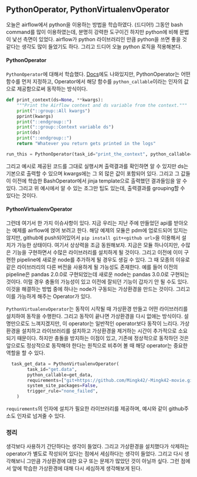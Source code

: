 ## PythonOperator, PythonVirtualenvOperator

오늘은 airflow에서 python을 이용하는 방법을 학습하였다. (드디어!) 그동안 bash command를 많이 이용하였는데, 분명히 강력한 도구이긴 하지만 python에 비해 문법이 낯선 측면이 있었다. airflow가 python 라이브러리인 만큼 python을 쓰면 좋을 것 같다는 생각도 많이 들었기도 하다. 그리고 드디어 오늘 python 로직을 적용해본다.

#### PythonOperator

`PythonOperator`에 대해서 학습했다. [Docs](https://airflow.apache.org/docs/apache-airflow/stable/howto/operator/python.html)에도 나와있지만, PythonOperator는 어떤 함수를 먼저 지정하고, Operator에서 해당 함수를 `python_callable`이라는 인자의 값으로 제공함으로써 동작하는 방식이다.
```python
def print_context(ds=None, **kwargs):
    """Print the Airflow context and ds variable from the context."""
    print("::group::All kwargs")
    pprint(kwargs)
    print("::endgroup::")
    print("::group::Context variable ds")
    print(ds)
    print("::endgroup::")
    return "Whatever you return gets printed in the logs"

run_this = PythonOperator(task_id="print_the_context", python_callable=print_context)
```
그리고 예시로 제공된 코드를 그대로 실행시켜 출력결과를 확인하면 알 수 있지만 ds는 기본으로 출력할 수 있으며 kwargs에는 그 외 많은 값이 포함되어 있다. 그리고 그 값들이 이전에 학습한 BashOperator에서 jinja template으로 출력했던 결과들임을 알 수 있다. 그리고 위 예시에서 알 수 있는 조그만 팁도 있는데, 출력결과를 grouping할 수 있다는 것이다.

#### PythonVirtualenvOperator

그런데 여기서 한 가지 이슈사항이 있다. 지금 우리는 지난 주에 만들었던 api를 받아오는 예제를 airflow에 얹어 보려고 한다. 해당 예제의 모듈은 pdm에 업로드되어 있지는 않지만, github에 push되어있어서 `pip install git+<github url>`을 이용해서 설치가 가능한 상태이다. 여기서 상상력을 조금 동원해보자. 지금은 모듈 하나이지만, 수많은 기능을 구현하면서 수많은 라이브러리를 설치하게 될 것이다. 그리고 이전에 이미 구현한 pipeline에 새로운 node를 추가하게 될 경우도 생길 수 있다. 그 때 모종의 이유로 같은 라이브러리의 다른 버전을 사용하게 될 가능성도 존재한다. 예를 들어 이전의 pipeline은 pandas 2.0.0로 구현되었는데 새로운 node는 pandas 3.0.0로 구현되는 것이다. 이럴 경우 충돌의 가능성이 있고 이전에 잘되던 기능이 갑자기 안 될 수도 있다. 이것을 해결하는 방법 중에 하나는 node가 구동되는 가상환경을 만드는 것이다. 그리고 이를 가능하게 해주는 Operator가 있다.

`PythonVirtualenvOperator`는 동작이 시작될 때 가상환경 만들고 어떤 라이브러리를 설치하여 동작을 수행한다. 그리고 동작이 끝나면 가상환경을 다시 없애는 방식이다. 설명만으로도 느껴지겠지만, 이 operator는 일반적인 operator보다 동작이 느리다. 가상환경을 설치하고 라이브러리를 설치하고 가상환경을 제거하는 시간이 추가적으로 소요되기 때문이다. 하지만 충돌을 방지하는 이점이 있고, 기존에 정상적으로 동작하던 것은 앞으로도 정상적으로 동작해야 한다는 원칙으로 비추어 볼 때 해당 operator는 중요한 역할을 할 수 있다.

```python
  task_get_data = PythonVirtualenvOperator(
        task_id="get.data",
        python_callable=get_data,
        requirements=["git+https://github.com/Mingk42/-Mingk42-movie.git@v0.2.1/api"],
        system_site_packages=False,
        trigger_rule="none_failed",
    )
```
`requirements`의 인자에 설치가 필요한 라이브러리를 제공하며, 예시와 같이 github주소도 인자로 넘겨줄 수 있다.

### 정리

생각보다 사용하기 간단하다는 생각이 들었다. 그리고 가상환경을 설치했다가 삭제하는 operator가 별도로 작성되어 있다는 점에서 세심하다는 생각이 들었다. 그리고 다시 생각해보니 그만큼 가상환경에 대한 요구 또는 문제가 많았던 것이 아닐까 싶다. 그런 점에서 앞에 학습한 가상환경에 대해 다시 세심하게 생각해보게 된다.
